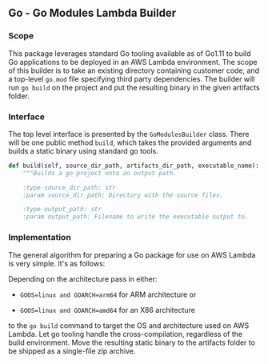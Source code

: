 ## Go - Go Modules Lambda Builder

### Scope

This package leverages standard Go tooling available as of Go1.11 to build Go
applications to be deployed in an AWS Lambda environment. The scope of this
builder is to take an existing directory containing customer code, and a
top-level `go.mod` file specifying third party dependencies. The builder will
run `go build` on the project and put the resulting binary in the given
artifacts folder.

### Interface

The top level interface is presented by the `GoModulesBuilder` class. There
will be one public method `build`, which takes the provided arguments and
builds a static binary using standard go tools.

```python
def build(self, source_dir_path, artifacts_dir_path, executable_name):
    """Builds a go project onto an output path.

    :type source_dir_path: str
    :param source_dir_path: Directory with the source files.

    :type output_path: str
    :param output_path: Filename to write the executable output to.
```

### Implementation

The general algorithm for preparing a Go package for use on AWS Lambda
is very simple. It's as follows:

Depending on the architecture pass in either:
 
 - `GOOS=linux and GOARCH=arm64` for ARM architecture or

 - `GOOS=linux and GOARCH=amd64` for an X86 architecture

to the `go build` command to target the
OS and architecture used on AWS Lambda. Let go tooling handle the
cross-compilation, regardless of the build environment. Move the resulting
static binary to the artifacts folder to be shipped as a single-file zip
archive.
